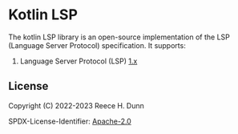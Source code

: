 # Kotlin LSP
The kotlin LSP library is an open-source implementation of the LSP (Language
Server Protocol) specification. It supports:
1. Language Server Protocol (LSP)
   [1.x](https://github.com/microsoft/language-server-protocol/blob/main/versions/protocol-1-x.md)

## License
Copyright (C) 2022-2023 Reece H. Dunn

SPDX-License-Identifier: [Apache-2.0](LICENSE)
